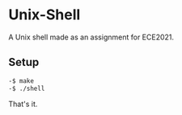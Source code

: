 # Unix-Shell

A Unix shell made as an assignment for ECE2021.

## Setup

```sh
-$ make
-$ ./shell
```

That's it.
